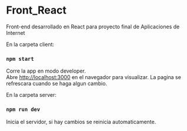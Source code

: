 # Front_React
Front-end desarrollado en React para proyecto final de Aplicaciones de Internet

En la carpeta client:

### `npm start`

Corre la app en modo developer.\
Abre [http://localhost:3000](http://localhost:3000) en el navegador para visualizar.
La pagina se refrescara cuando se haga algun cambio.

En la carpeta server:

### `npm run dev`

Inicia el servidor, si hay cambios se reinicia automaticamente.
